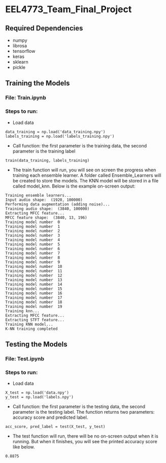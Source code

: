 # EEL4773_Team_Final_Project

## Required Dependencies
- numpy
- librosa
- tensorflow
- keras
- sklearn
- pickle

## Training the Models

### File: Train.ipynb
### Steps to run: 
- Load data
```
data_training = np.load('data_training.npy')
labels_training = np.load('labels_training.npy')
```
- Call function: the first parameter is the training data, the second parameter is the training label
```
train(data_training, labels_training)
```
- The train function will run, you will see on screen the progress when training each ensemble learner. A folder called Ensemble_Learners will be created to store the models. The KNN model will be stored in a file called model_knn. Below is the example on-screen output:
```
Training ensemble learners...
Input audio shape:  (1920, 100000)
Performing data augmentation (adding noise)...
Training audio shape:  (3840, 100000)
Extracting MFCC feature...
MFCC feature shape:  (3840, 13, 196)
Training model number  0
Training model number  1
Training model number  2
Training model number  3
Training model number  4
Training model number  5
Training model number  6
Training model number  7
Training model number  8
Training model number  9
Training model number  10
Training model number  11
Training model number  12
Training model number  13
Training model number  14
Training model number  15
Training model number  16
Training model number  17
Training model number  18
Training model number  19
Training knn...
Extracting MFCC feature...
Extracting STFT feature...
Training KNN model...
K-NN training completed
```

## Testing the Models

### File: Test.ipynb
### Steps to run: 
- Load data
```
X_test = np.load('data.npy')
y_test = np.load('labels.npy')
```
- Call function: the first parameter is the testing data, the second parameter is the testing label. The function returns two parameters: accuracy score and predicted label.
```
acc_score, pred_label = test(X_test, y_test)
```
- The test function will run, there will be no on-screen output when it is running. But when it finishes, you will see the printed accuracy score like below.
```
0.8875
```
